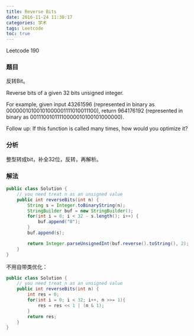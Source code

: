 ```yaml
---
title: Reverse Bits
date: 2016-11-24 11:30:17
categories: 学术
tags: Leetcode
toc: true
---
```


Leetcode 190

### 题目

反转Bit。

Reverse bits of a given 32 bits unsigned integer.

For example, given input 43261596 (represented in binary as 00000010100101000001111010011100), return 964176192 (represented in binary as 00111001011110000010100101000000).

Follow up:
If this function is called many times, how would you optimize it?

### 分析

整型转成bit，补全32位，反转，再解析。

### 解法

```java
public class Solution {
    // you need treat n as an unsigned value
    public int reverseBits(int n) {
        String s = Integer.toBinaryString(n);
        StringBuilder buf = new StringBuilder();
        for(int i = 0; i < 32 - s.length(); i++) {
            buf.append("0");
        }
        buf.append(s);

        return Integer.parseUnsignedInt(buf.reverse().toString(), 2);
    }
}
```

不用自带类优化：

```java
public class Solution {
    // you need treat n as an unsigned value
    public int reverseBits(int n) {
        int res = 0;
        for(int i = 0; i < 32; i++, n >>= 1){
            res = res << 1 | (n & 1);
        }
        return res;
    }
}
```